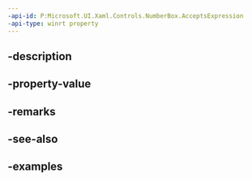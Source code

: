 ```yaml
---
-api-id: P:Microsoft.UI.Xaml.Controls.NumberBox.AcceptsExpression
-api-type: winrt property
---
```


## -description

## -property-value

## -remarks

## -see-also

## -examples

